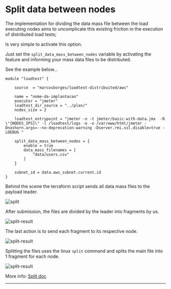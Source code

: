 # Split data between nodes
    
The implementation for dividing the data mass file between the load executing nodes aims to uncomplicate this existing friction in the execution of distributed load tests;

Is very simple to activate this option.

Just set the `split_data_mass_between_nodes` variable by activating the feature and informing your mass data files to be distributed.

See the example below...

```hcl
module "loadtest" {

    source  = "marcosborges/loadtest-distribuited/aws"
    
    name = "nome-da-implantacao"
    executor = "jmeter"
    loadtest_dir_source = "../plan/"
    nodes_size = 2
    
    loadtest_entrypoint = "jmeter -n -t jmeter/basic-with-data.jmx  -R \"{NODES_IPS}\" -l /loadtest/logs -e -o /var/www/html/jmeter -Dnashorn.args=--no-deprecation-warning -Dserver.rmi.ssl.disable=true -LDEBUG "

    split_data_mass_between_nodes = {
        enable = true
        data_mass_filenames = [
            "data/users.csv"
        ]
    }

    subnet_id = data.aws_subnet.current.id
}
```

Behind the scene the terraform script sends all data mass files to the payload leader.

![split](https://github.com/marcosborges/terraform-aws-loadtest-distribuited/raw/feat/spliter/assets/split-cmd.png)

After submission, the files are divided by the leader into fragments by us.

![split-result](https://github.com/marcosborges/terraform-aws-loadtest-distribuited/raw/feat/spliter/assets/split-cmd-result.png)

The last action is to send each fragment to its respective node.

![split-result](https://github.com/marcosborges/terraform-aws-loadtest-distribuited/raw/feat/spliter/assets/split-transfer.png)


Splitting the files uses the linux `split` command and splits the main file into 1 fragment for each node.

![split-result](https://github.com/marcosborges/terraform-aws-loadtest-distribuited/raw/feat/spliter/assets/split-transfer.png)

More info: [Split doc](https://man7.org/linux/man-pages/man1/split.1.html)

---